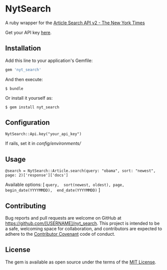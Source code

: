 # NytSearch

A ruby wrapper for the [Article Search API v2 - The New York Times](http://developer.nytimes.com/docs/read/article_search_api_v2)

Get your API key [here](http://developer.nytimes.com/apps/mykeys).

## Installation

Add this line to your application's Gemfile:

```ruby
gem 'nyt_search'
```

And then execute:

    $ bundle

Or install it yourself as:

    $ gem install nyt_search

## Configuration

`NytSearch::Api.key("your_api_key")`

If rails, set it in *config/environments/*

## Usage

```
@search = NytSearch::Article.search(query: "obama", sort: "newest", page: 2)['response']['docs']
```

Available options: [
                    ```
                    query, 
                    sort(newest, oldest),
                    page, 
                    begin_date(YYYYMMDD), 
                    end_date(YYYYMMDD)
                    ```
                    ]

## Contributing

Bug reports and pull requests are welcome on GitHub at https://github.com/[USERNAME]/nyt_search. This project is intended to be a safe, welcoming space for collaboration, and contributors are expected to adhere to the [Contributor Covenant](contributor-covenant.org) code of conduct.


## License

The gem is available as open source under the terms of the [MIT License](http://opensource.org/licenses/MIT).

